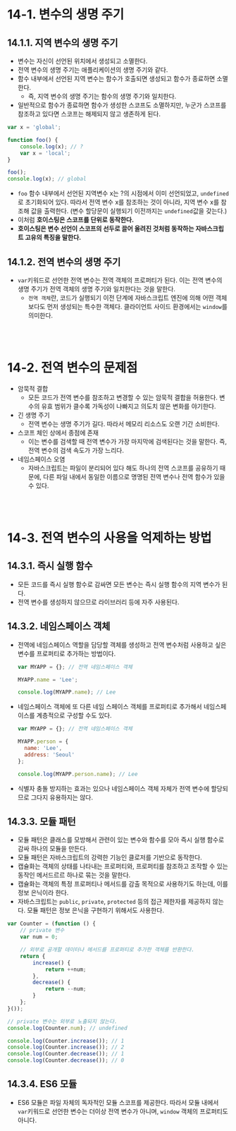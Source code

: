 # 14-1. 변수의 생명 주기
## 14.1.1. 지역 변수의 생명 주기
- 변수는 자신이 선언된 위치에서 생성되고 소멸한다.
- 전역 변수의 생명 주기는 애플리케이션의 생명 주기와 같다.
- 함수 내부에서 선언된 지역 변수는 함수가 호출되면 생성되고 함수가 종료하면 소멸한다.
  - 즉, 지역 변수의 생명 주기는 함수의 생명 주기와 일치한다.
- 일반적으로 함수가 종료하면 함수가 생성한 스코프도 소멸하지만, 누군가 스코프를 참조하고 있다면 스코프는 해제되지 않고 생존하게 된다.
```javascript
var x = 'global';

function foo() {
    console.log(x); // ?
    var x = 'local';
}

foo();
console.log(x); // global
```
- `foo` 함수 내부에서 선언된 지역변수 x는 ?의 시점에서 이미 선언되었고, `undefined`로 초기화되어 있다. 따라서 전역 변수 x를 참조하는 것이 아니라, 지역 변수 x를 참조해 값을 출력한다. (변수 할당문이 실행되기 이전까지는 `undefined`값을 갖는다.)
- 이처럼 <b>호이스팅은 스코프를 단위로 동작한다.</b>
- <b>호이스팅은 변수 선언이 스코프의 선두로 끌어 올려진 것처럼 동작하는 자바스크립트 고유의 특징을 말한다.</b>

## 14.1.2. 전역 변수의 생명 주기
- `var`키워드로 선언한 전역 변수는 전역 객체의 프로퍼티가 된다. 이는 전역 변수의 생명 주기가 전역 객체의 생명 주기와 일치한다는 것을 말한다.
  - `전역 객체`란, 코드가 실행되기 이전 단계에 자바스크립트 엔진에 의해 어떤 객체보다도 먼저 생성되는 특수한 객체다. 클라이언트 사이드 환경에서는 `window`를 의미한다.

<br>
<br>

# 14-2. 전역 변수의 문제점
- 암묵적 결합
  - 모든 코드가 전역 변수를 참조하고 변경할 수 있는 암묵적 결합을 허용한다. 변수의 유효 범위가 클수록 가독성이 나빠지고 의도치 않은 변화를 야기한다.
- 긴 생명 주기
  - 전역 변수는 생명 주기가 길다. 따라서 메모리 리소스도 오랜 기간 소비한다.
- 스코프 체인 상에서 종점에 존재
  - 이는 변수를 검색할 때 전역 변수가 가장 마지막에 검색된다는 것을 말한다. 즉, 전역 변수의 검색 속도가 가장 느리다.
- 네임스페이스 오염
  - 자바스크립트는 파일이 분리되어 있다 해도 하나의 전역 스코프를 공유하기 때문에, 다른 파일 내에서 동일한 이름으로 명명된 전역 변수나 전역 함수가 있을 수 있다.

<br>
<br>

# 14-3. 전역 변수의 사용을 억제하는 방법
## 14.3.1. 즉시 실행 함수
- 모든 코드를 즉시 실행 함수로 감싸면 모든 변수는 즉시 실행 함수의 지역 변수가 된다.
- 전역 변수를 생성하지 않으므로 라이브러리 등에 자주 사용된다.

## 14.3.2. 네임스페이스 객체
- 전역에 네임스페이스 역할을 담당할 객체를 생성하고 전역 변수처럼 사용하고 싶은 변수를 프로퍼티로 추가하는 방법이다.
  ```javascript
  var MYAPP = {}; // 전역 네임스페이스 객체

  MYAPP.name = 'Lee';

  console.log(MYAPP.name); // Lee
  ```
- 네임스페이스 객체에 또 다른 네임 스페이스 객체를 프로퍼티로 추가해서 네임스페이스를 계층적으로 구성할 수도 있다.
  ```javascript
  var MYAPP = {}; // 전역 네임스페이스 객체

  MYAPP.person = {
    name: 'Lee',
    address: 'Seoul'
  };

  console.log(MYAPP.person.name); // Lee
  ```
- 식별자 충돌 방지하는 효과는 있으나 네임스페이스 객체 자체가 전역 변수에 할당되므로 그다지 유용하지는 않다.

## 14.3.3. 모듈 패턴
- 모듈 패턴은 클래스를 모방해서 관련이 있는 변수와 함수를 모아 즉시 실행 함수로 감싸 하나의 모듈을 만든다.
- 모듈 패턴은 자바스크립트의 강력한 기능인 클로저를 기반으로 동작한다.
- 캡슐화는 객체의 상태를 나타내는 프로퍼티와, 프로퍼티를 참조하고 조작할 수 있는 동작인 메서드르르 하나로 묶는 것을 말한다.
- 캡슐화는 객체의 특정 프로퍼티나 메서드를 감출 목적으로 사용하기도 하는데, 이를 정보 은닉이라 한다.
- 자바스크립트는 `public`, `private`, `protected` 등의 접근 제한자를 제공하지 않는다. 모듈 패턴은 정보 은닉을 구현하기 위해서도 사용한다.
```javascript
var Counter = (function () {
    // private 변수
    var num = 0;

    // 외부로 공개할 데이터나 메서드를 프로퍼티로 추가한 객체를 반환한다.
    return {
        increase() {
            return ++num;
        },
        decrease() {
            return --num;
        }
    };
}());

// private 변수는 외부로 노출되지 않는다.
console.log(Counter.num); // undefined

console.log(Counter.increase()); // 1
console.log(Counter.increase()); // 2
console.log(Counter.decrease()); // 1
console.log(Counter.decrease()); // 0
```

## 14.3.4. ES6 모듈
- ES6 모듈은 파일 자체의 독자적인 모듈 스코프를 제공한다. 따라서 모듈 내에서 `var`키워드로 선언한 변수는 더이상 전역 변수가 아니며, `window` 객체의 프로퍼티도 아니다.